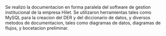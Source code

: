 Se realizo la documentacion en forma paralela del software de gestion institucional de la empresa Hilet.
Se utilizaron herramientas tales como MySQL para la creacion del DER y del diccionario de datos, y diversos metodos de documentacion, tales como diagramas de datos, diagramas de flujos, y bocetacion preliminar.
